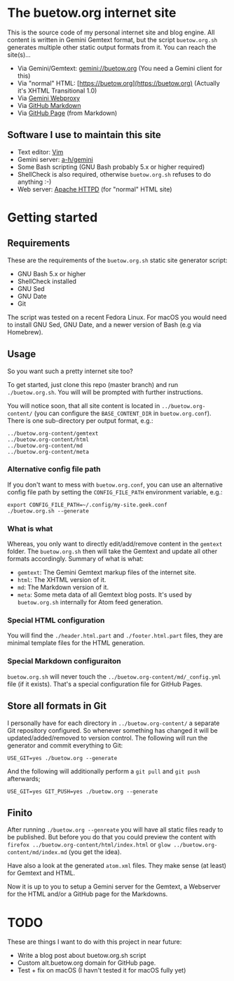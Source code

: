 The buetow.org internet site
============================

This is the source code of my personal internet site and blog engine. All content is written in Gemini Gemtext format, but the script `buetow.org.sh` generates multiple other static output formats from it. You can reach the site(s)...

* Via Gemini/Gemtext: [gemini://buetow.org](gemini://buetow.org) (You need a Gemini client for this)
* Via "normal" HTML: [https://buetow.org](https://buetow.org) (Actually it's XHTML Transitional 1.0)
* Via [Gemini Webproxy](https://portal.mozz.us/gemini/buetow.org)
* Via [GitHub Markdown](https://github.com/snonux/buetow.org/blob/master/content/md/index.md)
* Via [GitHub Page](https://snonux.github.io/buetow.org) (from Markdown)

## Software I use to maintain this site

* Text editor: [Vim](https://www.vim.org)
* Gemini server: [a-h/gemini](https://github.com/a-h/gemini)
* Some Bash scripting (GNU Bash probably 5.x or higher required)
* ShellCheck is also required, otherwise `buetow.org.sh` refuses to do anything :-)
* Web server: [Apache HTTPD](https://httpd.apache.org) (for "normal" HTML site)

# Getting started

## Requirements

These are the requirements of the `buetow.org.sh` static site generator script:

* GNU Bash 5.x or higher
* ShellCheck installed
* GNU Sed
* GNU Date
* Git

The script was tested on a recent Fedora Linux. For macOS you would need to install GNU Sed, GNU Date, and a newer version of Bash (e.g via Homebrew).

## Usage

So you want such a pretty internet site too?

To get started, just clone this repo (master branch) and run `./buetow.org.sh`. You will will be prompted with further instructions.

You will notice soon, that all site content is located in `../buetow.org-content/` (you can configure the `BASE_CONTENT_DIR` in `buetow.org.conf`). There is one sub-directory per output format, e.g.:

```
../buetow.org-content/gemtext
../buetow.org-content/html
../buetow.org-content/md
../buetow.org-content/meta
```

### Alternative config file path

If you don't want to mess with `buetow.org.conf`,  you can use an alternative config file path by setting the `CONFIG_FILE_PATH` environment variable, e.g.:

```
export CONFIG_FILE_PATH=~/.config/my-site.geek.conf
./buetow.org.sh --generate
```

### What is what

Whereas, you only want to directly edit/add/remove content in the `gemtext` folder. The `buetow.org.sh` then will take the Gemtext and update all other formats accordingly. Summary of what is what:

* `gemtext`: The Gemini Gemtext markup files of the internet site.
* `html`: The XHTML version of it.
* `md`: The Markdown version of it. 
* `meta`: Some meta data of all Gemtext blog posts. It's used by `buetow.org.sh` internally for Atom feed generation.

### Special HTML configuration

You will find the `./header.html.part` and `./footer.html.part` files, they are minimal template files for the HTML generation.

### Special Markdown configuraiton

`buetow.org.sh` will never touch the `../buetow.org-content/md/_config.yml` file (if it exists). That's a special configuration file for GitHub Pages.

## Store all formats in Git

I personally have for each directory in `../buetow.org-content/` a separate Git repository configured. So whenever something has changed it will be updated/added/removed to version control. The following will run the generator and commit everything to Git:

```
USE_GIT=yes ./buetow.org --generate
```

And the following will additionally perform a `git pull` and `git push` afterwards;

```
USE_GIT=yes GIT_PUSH=yes ./buetow.org --generate
```

## Finito

After running `./buetow.org --genreate` you will have all static files ready to be published. But before you do that you could preview the content with `firefox ../buetow.org-content/html/index.html` or `glow ../buetow.org-content/md/index.md` (you get the idea).

Have also a look at the generated `atom.xml` files. They make sense (at least) for Gemtext and HTML.

Now it is up to you to setup a Gemini server for the Gemtext, a Webserver for the HTML and/or a GitHub page for the Markdowns.

# TODO

These are things I want to do with this project in near future:

* Write a blog post about buetow.org.sh script
* Custom alt.buetow.org domain for GitHub page.
* Test + fix on macOS (I havn't tested it for macOS fully yet)
